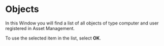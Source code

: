 # Objects
 
In this Window you will find a list of all objects of type computer and user registered in Asset Management.
 
To use the selected item in the list, select **OK**.
